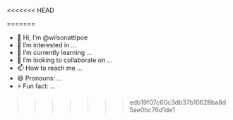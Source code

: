 <<<<<<< HEAD
<!-- PROJECT STRUCTURE -->


<!--  
        Admin Dashboard
            ..Assests
            ..Inlclude Files( Footer, Header, Navbar, scripts,)
            index.php
            Table.php
        

        Supervisor Dashboard
          ..Assests
            ..Inlclude Files( Footer, Header, Navbar, scripts,)
            index.php
            Table.php




              Employee Dashboard
          ..Assests
            ..Inlclude Files( Footer, Header, Navbar, scripts,)
            index.php
            Table.php
.....................................................

        img folder
        include folder for the all the pages in the directory
        Regions for all the Region in the front end
        Script folder
        JS folder
        Lib folder

 
        And all the other files in the directory which i can list all down here




        















-->
=======
- 👋 Hi, I’m @wilsonattipoe
- 👀 I’m interested in ...
- 🌱 I’m currently learning ...
- 💞️ I’m looking to collaborate on ...
- 📫 How to reach me ...
- 😄 Pronouns: ...
- ⚡ Fun fact: ...

<!---
wilsonattipoe/wilsonattipoe is a ✨ special ✨ repository because its `README.md` (this file) appears on your GitHub profile.
You can click the Preview link to take a look at your changes.
--->
>>>>>>> edb19f07c60c3db37b10628ba8d5ae0bc76d1de1
